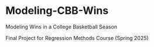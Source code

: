 # Modeling-CBB-Wins
Modeling Wins in a College Basketball Season

Final Project for Regression Methods Course (Spring 2025)
